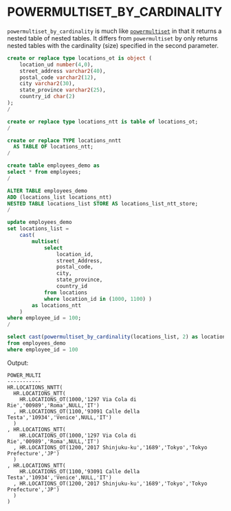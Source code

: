 # POWERMULTISET_BY_CARDINALITY

`powermultiset_by_cardinality` is much like [`powermultiset`](POWERMULTISET.md) in that it returns a nested table of nested tables. It differs from `powermultiset` by only returns nested tables with the cardinality (size) specified in the second parameter.

```sql
create or replace type locations_ot is object (
    location_ud number(4,0),
    street_address varchar2(40),
    postal_code varchar2(12),
    city varchar2(30),
    state_province varchar2(25),
    country_id char(2)
);
/

create or replace type locations_ntt is table of locations_ot;
/

create or replace TYPE locations_nntt
  AS TABLE OF locations_ntt;
/

create table employees_demo as
select * from employees;
/

ALTER TABLE employees_demo
ADD (locations_list locations_ntt)
NESTED TABLE locations_list STORE AS locations_list_ntt_store;
/

update employees_demo
set locations_list =
    cast(
        multiset(
            select
                location_id,
                street_Address,
                postal_code,
                city,
                state_province,
                country_id
            from locations
            where location_id in (1000, 1100) )
        as locations_ntt
    )
where employee_id = 100;
/

select cast(powermultiset_by_cardinality(locations_list, 2) as locations_nntt) power_multi
from employees_demo
where employee_id = 100
```
Output:
```
POWER_MULTI
-----------
HR.LOCATIONS_NNTT(
  HR.LOCATIONS_NTT(
    HR.LOCATIONS_OT(1000,'1297 Via Cola di Rie','00989','Roma',NULL,'IT')
  , HR.LOCATIONS_OT(1100,'93091 Calle della Testa','10934','Venice',NULL,'IT')
  )
, HR.LOCATIONS_NTT(
    HR.LOCATIONS_OT(1000,'1297 Via Cola di Rie','00989','Roma',NULL,'IT')
  , HR.LOCATIONS_OT(1200,'2017 Shinjuku-ku','1689','Tokyo','Tokyo Prefecture','JP')
  )
, HR.LOCATIONS_NTT(
    HR.LOCATIONS_OT(1100,'93091 Calle della Testa','10934','Venice',NULL,'IT')
  , HR.LOCATIONS_OT(1200,'2017 Shinjuku-ku','1689','Tokyo','Tokyo Prefecture','JP')
  )
)
```
